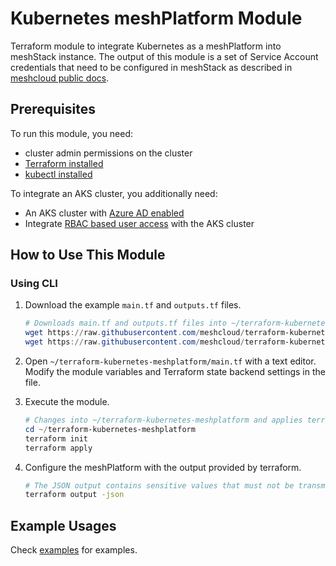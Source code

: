 # Kubernetes meshPlatform Module

Terraform module to integrate Kubernetes as a meshPlatform into meshStack instance. The output of this module is a set of Service Account credentials that need to be configured in meshStack as described in [meshcloud public docs](https://docs.meshcloud.io/docs/meshstack.how-to.integrate-meshplatform.html).

## Prerequisites

To run this module, you need:

- cluster admin permissions on the cluster
- [Terraform installed](https://learn.hashicorp.com/tutorials/terraform/install-cli)
- [kubectl installed](https://kubernetes.io/docs/tasks/tools/#kubectl)

To integrate an AKS cluster, you additionally need:

- An AKS cluster with [Azure AD enabled](https://learn.microsoft.com/en-us/azure/aks/managed-aad)
- Integrate [RBAC based user access](https://learn.microsoft.com/en-us/azure/aks/manage-azure-rbac) with the AKS cluster

## How to Use This Module

### Using CLI

1. Download the example `main.tf` and `outputs.tf` files.

    ```powershell
    # Downloads main.tf and outputs.tf files into ~/terraform-kubernetes-meshplatform
    wget https://raw.githubusercontent.com/meshcloud/terraform-kubernetes-meshplatform/main/examples/basic-kubernetes-integration/main.tf -P ~/terraform-kubernetes-meshplatform
    wget https://raw.githubusercontent.com/meshcloud/terraform-kubernetes-meshplatform/main/examples/basic-kubernetes-integration/outputs.tf -P ~/terraform-kubernetes-meshplatform
    ```

2. Open `~/terraform-kubernetes-meshplatform/main.tf` with a text editor. Modify the module variables and Terraform state backend settings in the file.

3. Execute the module.

    ```powershell
    # Changes into ~/terraform-kubernetes-meshplatform and applies terraform
    cd ~/terraform-kubernetes-meshplatform
    terraform init
    terraform apply
    ```

4. Configure the meshPlatform with the output provided by terraform.

    ```sh
    # The JSON output contains sensitive values that must not be transmitted to meshcloud in plain text.
    terraform output -json
    ```

## Example Usages

Check [examples](./examples/) for examples.
